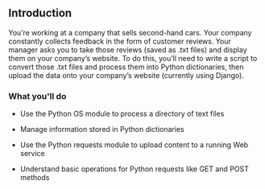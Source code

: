 ## Introduction
You’re working at a company that sells second-hand cars. Your company constantly collects feedback in the form of customer reviews. 
Your manager asks you to take those reviews (saved as .txt files) and display them on your company’s website. To do this, you’ll need 
to write a script to convert those .txt files and process them into Python dictionaries, then upload the data onto your company’s 
website (currently using Django).

### What you'll do
- Use the Python OS module to process a directory of text files 

- Manage information stored in Python dictionaries

- Use the Python requests module to upload content to a running Web service

- Understand basic operations for Python requests like GET and POST methods 
